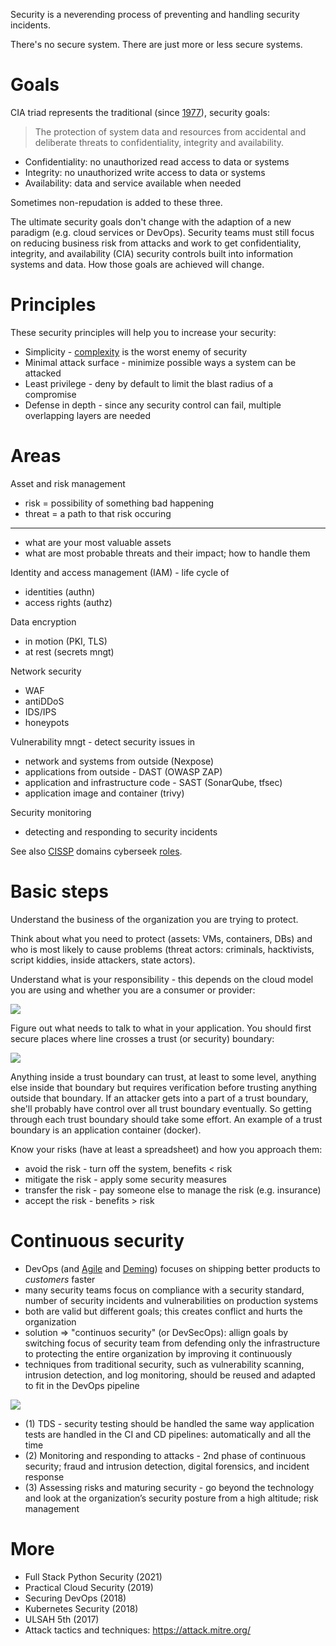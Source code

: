 Security is a neverending process of preventing and handling security incidents.

There's no secure system. There are just more or less secure systems.

# Goals

CIA triad represents the traditional (since [1977](https://nvlpubs.nist.gov/nistpubs/Legacy/SP/nbsspecialpublication500-19.pdf)), security goals:

> The protection of system data and resources from accidental and deliberate threats to confidentiality, integrity and availability.

* Confidentiality: no unauthorized read access to data or systems
* Integrity: no unauthorized write access to data or systems
* Availability: data and service available when needed

Sometimes non-repudation is added to these three.

The ultimate security goals don't change with the adaption of a new paradigm (e.g. cloud services or DevOps). Security teams must still focus on reducing business risk from attacks and work to get confidentiality, integrity, and availability (CIA) security controls built into information systems and data. How those goals are achieved will change.

# Principles

These security principles will help you to increase your security:

* Simplicity - [complexity](https://www.schneier.com/blog/archives/2022/08/security-and-cheap-complexity.html) is the worst enemy of security
* Minimal attack surface - minimize possible ways a system can be attacked
* Least privilege - deny by default to limit the blast radius of a compromise
* Defense in depth - since any security control can fail, multiple overlapping layers are needed

# Areas

Asset and risk management

* risk = possibility of something bad happening
* threat = a path to that risk occuring
---
* what are your most valuable assets 
* what are most probable threats and their impact; how to handle them

Identity and access management (IAM) - life cycle of 

* identities (authn)
* access rights (authz)

Data encryption

* in motion (PKI, TLS)
* at rest (secrets mngt)

Network security

* WAF
* antiDDoS
* IDS/IPS
* honeypots

Vulnerability mngt - detect security issues in

* network and systems from outside (Nexpose)
* applications from outside - DAST (OWASP ZAP)
* application and infrastructure code - SAST (SonarQube, tfsec)
* application image and container (trivy)

Security monitoring

* detecting and responding to security incidents

See also [CISSP](https://en.wikipedia.org/wiki/Certified_Information_Systems_Security_Professional) domains cyberseek [roles](https://www.cyberseek.org/pathway.html).

# Basic steps

Understand the business of the organization you are trying to protect.

Think about what you need to protect (assets: VMs, containers, DBs) and who is most likely to cause problems (threat actors: criminals, hacktivists, script kiddies, inside attackers, state actors).

Understand what is your responsibility - this depends on the cloud model you are using and whether you are a consumer or provider:

<img src="https://user-images.githubusercontent.com/1047259/138699080-24091008-c78f-48c1-bcc9-e9ac6afd0f8d.png" style="max-width:100%;height:auto;"> 

Figure out what needs to talk to what in your application. You should first secure places where line crosses a trust (or security) boundary:

<img src="https://user-images.githubusercontent.com/1047259/138698724-4a6ecae8-fe54-4d45-b7a8-3b35dfab50e1.png" style="max-width:100%;height:auto;"> 

Anything inside a trust boundary can trust, at least to some level, anything else inside that boundary but requires verification before trusting anything outside that boundary. If an attacker gets into a part of a trust boundary, she'll probably have control over all trust boundary eventually. So getting through each trust boundary should take some effort. An example of a trust boundary is an application container (docker).

Know your risks (have at least a spreadsheet) and how you approach them:

* avoid the risk - turn off the system, benefits < risk
* mitigate the risk - apply some security measures
* transfer the risk - pay someone else to manage the risk (e.g. insurance)
* accept the risk - benefits > risk

# Continuous security

* DevOps (and [Agile](http://agilemanifesto.org/) and [Deming](https://deming.org/explore/fourteen-points)) focuses on shipping better products to *customers* faster
* many security teams focus on compliance with a security standard, number of security incidents and vulnerabilities on production systems
* both are valid but different goals; this creates conflict and hurts the organization
* solution => "continuos security" (or DevSecOps): allign goals by switching focus of security team from defending only the infrastructure to protecting the entire organization by improving it continuously
* techniques from traditional security, such as vulnerability scanning, intrusion detection, and log monitoring, should be reused and adapted to fit in the DevOps pipeline

<img src="https://user-images.githubusercontent.com/1047259/141968423-133c5f24-6c1e-4eaf-89e0-167fae88c31e.png" style="max-width:100%;height:auto;"> 

* (1) TDS - security testing should be handled the same way application tests are handled in the CI and CD pipelines: automatically and all the time
* (2) Monitoring and responding to attacks - 2nd phase of continuous security; fraud and intrusion detection, digital forensics, and incident response
* (3) Assessing risks and maturing security - go beyond the technology and look at the organization’s security posture from a high altitude; risk management

# More

* Full Stack Python Security (2021)
* Practical Cloud Security (2019)
* Securing DevOps (2018)
* Kubernetes Security (2018)
* ULSAH 5th (2017)
* Attack tactics and techniques: https://attack.mitre.org/
